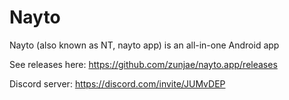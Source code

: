 # Nayto

Nayto (also known as NT, nayto app) is an all-in-one Android app

See releases here: https://github.com/zunjae/nayto.app/releases

Discord server: https://discord.com/invite/JUMvDEP
